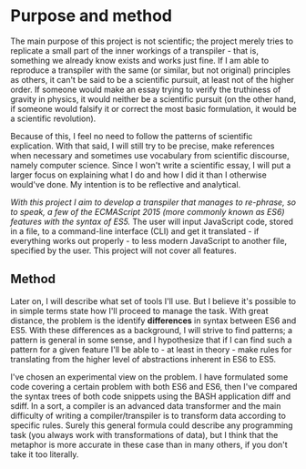 # Purpose and method

The main purpose of this project is not scientific; the project merely
tries to replicate a small part of the inner workings of a transpiler - that
is, something we already know exists and works just fine. If I am able to 
reproduce a transpiler with the same (or similar, but not original) 
principles as others, it can't be said to be a scientific pursuit, at least not
of the higher order. If someone would make an essay trying to verify the
truthiness of gravity in physics, it would neither be a scientific pursuit (on the
other hand, if someone would falsify it or correct the most basic formulation, it
 would be a scientific revolution). 

Because of this, I feel no need to follow the patterns of scientific explication. With
that said, I will still try to be precise, make references when necessary and sometimes
use vocabulary from scientific discourse, namely computer science. Since I won't write
a scientific essay, I will put a larger focus on explaining what I do and how I did it
 than I otherwise would've done. My intention is to be reflective and analytical.

*With this project I aim to develop a transpiler that manages to re-phrase, so to speak,
a few of the ECMAScript 2015 (more commonly known as ES6) features with the syntax of ES5.*
The user will input JavaScript code, stored in a file, to a command-line interface (CLI)
and get it translated - if everything works out properly - to less modern JavaScript to
another file, specified by the user. This project will not cover all features.

## Method

Later on, I will describe what set of tools I'll use. But I believe it's possible to in
simple terms state how I'll proceed to manage the task. With great distance, the problem
is the identify **differences** in syntax between ES6 and ES5. With these differences as
a background, I will strive to find patterns; a pattern is general in some sense, and I
hypothesize that if I can find such a pattern for a given feature I'll be able to - at least
in theory - make rules for translating from the higher level of abstractions inherent in 
ES6 to ES5. 

I've chosen an experimental view on the problem. I have formulated some code covering 
a certain problem with both ES6 and ES6, then I've compared the syntax trees of both
code snippets using the BASH application diff and sdiff. In a sort, a compiler is an
advanced data transformer and the main difficulty of writing a compiler/transpiler is
to transform data according to specific rules. Surely this general formula could describe
any programming task (you always work with transformations of data), but I think that
the metaphor is more accurate in these case than in many others, if you don't take it
too literally. 
